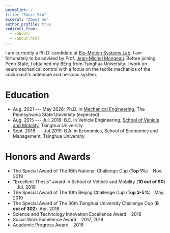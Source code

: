 ```yaml
---
permalink: /
title: "Short Bio"
excerpt: "About me"
author_profile: true
redirect_from: 
  - /about/
  - /about.html
---
```

I am currently a Ph.D. candidate at [Bio-Motion Systems Lab](https://sites.psu.edu/mongeau/). I am fortunately to be advised by Prof. [Jean-Michel Mongeau](https://sites.psu.edu/mongeau/PIbio/). Before joining Penn State, I obtained my BEng from Tsinghua University. I work on neuromechanical control with a focus on the tactile mechanics of the cockroach's antennae and nervous system.


Education
======
* Aug. 2021 --- May 2026: Ph.D. in [Mechanical Engineering](https://www.me.psu.edu/), The Pennsylvania State University (expected)
* Aug. 2015 --- Jul. 2019: B.E. in Vehicle Engineering, [School of Vehicle and Mobility](http://www.svm.tsinghua.edu.cn/index.html), Tsinghua University
* Sept. 2016 --- Jul.2019: B.A. in Economics, School of Economics and Management, Tsinghua University

Honors and Awards
======
* The Special Award of The 16th National Challenge Cup (**Top 1%**) &nbsp;&nbsp; Nov. 2019
* “Excellent Thesis” award in School of Vehicle and Mobility (**10 out of 90**) &nbsp;&nbsp; Jul. 2019 
* The Special Award of The 10th Beijing Challenge Cup (**Top 3-5%**) &nbsp;&nbsp;May. 2019 
* The Special Award of The 36th Tsinghua University Challenge Cup (**6 out of 302**)&nbsp; Apr. 2018
* Science and Technology Innovation Excellence Award &nbsp;&nbsp; 2018
* Social Work Excellence Award &nbsp;&nbsp; 2017, 2018
* Academic Progress Award &nbsp;&nbsp; 2016


<script>
document.write("Last modifid at: "+document.lastModified+"" )
</script>
